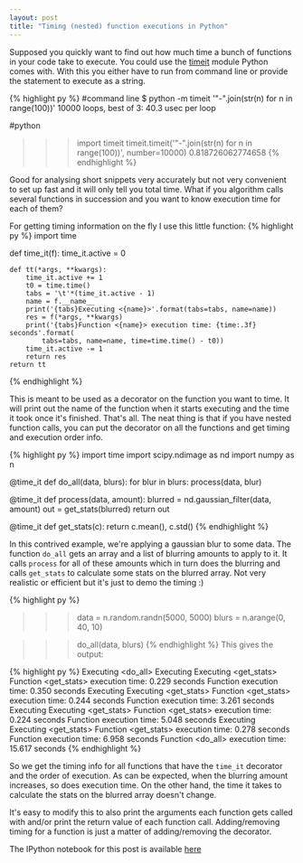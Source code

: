 ```yaml
---
layout: post
title: "Timing (nested) function executions in Python"
---
```


Supposed you quickly want to find out how much time a bunch of functions in your code take to execute. You could use the [timeit][1] module Python comes with. With this you either have to run from command line or provide the statement to execute as a string. 

{% highlight py %}
#command line
$ python -m timeit '"-".join(str(n) for n in range(100))'
10000 loops, best of 3: 40.3 usec per loop

#python
>>> import timeit
>>> timeit.timeit('"-".join(str(n) for n in range(100))', number=10000)
0.818726062774658
{% endhighlight %}

Good for analysing short snippets very accurately but not very convenient to set up fast and it will only tell you total time. What if you algorithm calls several functions in succession and you want to know execution time for each of them?

For getting timing information on the fly I use this little function:
{% highlight py %}
import time

def time_it(f):
    time_it.active = 0

    def tt(*args, **kwargs):
        time_it.active += 1
        t0 = time.time()
        tabs = '\t'*(time_it.active - 1)
        name = f.__name__
        print('{tabs}Executing <{name}>'.format(tabs=tabs, name=name))
        res = f(*args, **kwargs)
        print('{tabs}Function <{name}> execution time: {time:.3f} seconds'.format(
            tabs=tabs, name=name, time=time.time() - t0))
        time_it.active -= 1
        return res
    return tt
{% endhighlight %}

This is meant to be used as a decorator on the function you want to time. It will print out the name of the function when it starts executing and the time it took once it's finished. That's all. The neat thing is that if you have nested function calls, you can put the decorator on all the functions and get timing and execution order info.


{% highlight py %}
import time
import scipy.ndimage as nd
import numpy as n

@time_it
def do_all(data, blurs):
    for blur in blurs:
        process(data, blur)
        
@time_it
def process(data, amount):
    blurred = nd.gaussian_filter(data, amount)
    out = get_stats(blurred)
    return out

@time_it
def get_stats(c):
    return c.mean(), c.std()
{% endhighlight %}

In this contrived example, we're applying a gaussian blur to some data. The function `do_all` gets an array and a list of blurring amounts to apply to it. It calls `process` for all of these amounts which in turn does the blurring and calls `get_stats` to calculate some stats on the blurred array. Not very realistic or efficient but it's just to demo the timing :) 


{% highlight py %}
>>>data = n.random.randn(5000, 5000)
>>>blurs = n.arange(0, 40, 10)

>>>do_all(data, blurs)
{% endhighlight %}
This gives the output:

{% highlight py %}
Executing <do_all>
	Executing <process>
		Executing <get_stats>
		Function <get_stats> execution time: 0.229 seconds
	Function <process> execution time: 0.350 seconds
	Executing <process>
		Executing <get_stats>
		Function <get_stats> execution time: 0.244 seconds
	Function <process> execution time: 3.261 seconds
	Executing <process>
		Executing <get_stats>
		Function <get_stats> execution time: 0.224 seconds
	Function <process> execution time: 5.048 seconds
	Executing <process>
		Executing <get_stats>
		Function <get_stats> execution time: 0.278 seconds
	Function <process> execution time: 6.958 seconds
Function <do_all> execution time: 15.617 seconds
{% endhighlight %}


So we get the timing info for all functions that have the `time_it` decorator and the order of execution. As can be expected, when the blurring amount increases, so does execution time. On the other hand, the time it takes to calculate the stats on the blurred array doesn't change. 

It's easy to modify this to also print the arguments each function gets called with and/or print the return value of each function call. Adding/removing timing for a function is just a matter of adding/removing the decorator.

The IPython notebook for this post is available [here][2]

[1]:https://docs.python.org/2/library/timeit.html
[2]:http://nbviewer.ipython.org/github/ardoi/gh_blog/blob/master/img/timer/timer.ipynb

